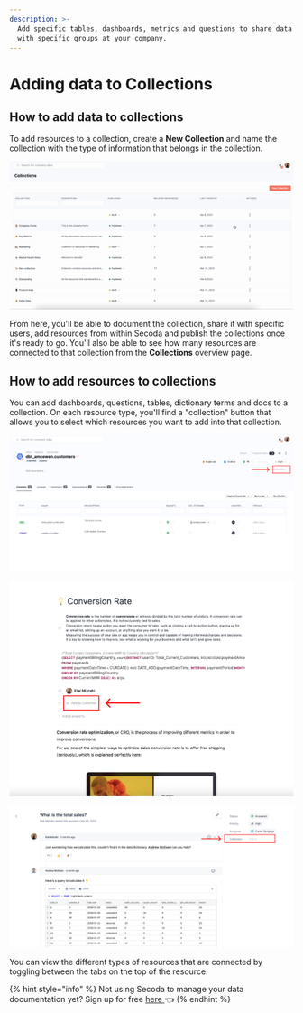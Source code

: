 ```yaml
---
description: >-
  Add specific tables, dashboards, metrics and questions to share data knowledge
  with specific groups at your company.
---
```


# Adding data to Collections

## **How to add data to collections** <a href="#h_3a4bfd6458" id="h_3a4bfd6458"></a>

To add resources to a collection, create a **New Collection** and name the collection with the type of information that belongs in the collection.

![](<../../.gitbook/assets/ezgif.com-gif-maker (3) (1).gif>)

From here, you'll be able to document the collection, share it with specific users, add resources from within Secoda and publish the collections once it's ready to go. You'll also be able to see how many resources are connected to that collection from the **Collections** overview page.&#x20;

## How to add resources to collections

You can add dashboards, questions, tables, dictionary terms and docs to a collection. On each resource type, you'll find a "collection" button that allows you to select which resources you want to add into that collection.&#x20;

![Adding a table to a collection](<../../.gitbook/assets/Group 585.png>)

![Adding docs and dictionary terms to a collection](<../../.gitbook/assets/Group 585 (1).png>)

![Adding questions to a collection](<../../.gitbook/assets/Group 586.png>)

You can view the different types of resources that are connected by toggling between the tabs on the top of the resource.

{% hint style="info" %}
Not using Secoda to manage your data documentation yet? Sign up for free [here ](http://app.secoda.co/)👈
{% endhint %}
